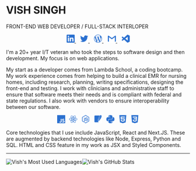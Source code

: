 # VISH SINGH
FRONT-END WEB DEVELOPER / FULL-STACK INTERLOPER

<p align='center'>
  <a href="https://www.linkedin.com/in/vish213/">
    <img title="LinkedIn" alt="LinkedIn" width="22px" src="https://github.com/vishalicious213/one-off-resources/blob/master/img/social/linkedin.svg">
  </a>&nbsp;&nbsp;

  <a href="https://twitter.com/vishalicious213">
    <img title="Twitter" alt="Twitter" width="22px" src="https://github.com/vishalicious213/one-off-resources/blob/master/img/social/twitter.svg">
  </a>&nbsp;&nbsp;

  <a href="https://neophyte.home.blog/">
    <img title="WordPress" alt="WordPress" width="22px" src="https://github.com/vishalicious213/one-off-resources/blob/master/img/social/wordpress.svg">
  </a>&nbsp;&nbsp;

  <a href="mailto:vishalicious213@gmail.com">
    <img title="Gmail" alt="Gmail" width="22px" src="https://github.com/vishalicious213/one-off-resources/blob/master/img/social/gmail.svg">
  </a>&nbsp;&nbsp;
  
  <a href="https://vish213-portfolio-v3.netlify.app/">
    <img title="Portfolio" alt="Portfolio" width="22px" src="https://github.com/vishalicious213/one-off-resources/blob/master/img/social/visualstudiocode.svg">
  </a>
</p>

I'm a 20+ year I/T veteran who took the steps to software design and then development. My focus is on web applications. 

My start as a developer comes from Lambda School, a coding bootcamp. My work experience comes from helping to build a clinical EMR for nursing homes, including research, planning, writing specifications, designing the front-end and testing. I work with clinicians and administrative staff to ensure that software meets their needs and is compliant with federal and state regulations. I also work with vendors to ensure interoperability between our software.

<p align='center'>
  <img style="fill: red;" title="JavaScript" alt="JavaScript" width="22px" src="https://github.com/vishalicious213/one-off-resources/blob/master/img/tech/javascript.svg">&nbsp;&nbsp;
  <img title="React" alt="React" width="22px" src="https://github.com/vishalicious213/one-off-resources/blob/master/img/tech/react.svg">&nbsp;&nbsp;
  <img title="Node" alt="Node" width="22px" src="https://github.com/vishalicious213/one-off-resources/blob/master/img/tech/node-dot-js.svg">&nbsp;&nbsp;
  <img title="SQL" alt="SQL" width="22px" src="https://github.com/vishalicious213/one-off-resources/blob/master/img/tech/sqlite.svg">&nbsp;&nbsp;
  <img title="Python" alt="Python" width="22px" src="https://github.com/vishalicious213/one-off-resources/blob/master/img/tech/python.svg">&nbsp;&nbsp;
  <img title="HTML5" alt="HTML5" width="22px" src="https://github.com/vishalicious213/one-off-resources/blob/master/img/tech/html5.svg">&nbsp;&nbsp;
  <img title="CSS3" alt="CSS3" width="22px" src="https://github.com/vishalicious213/one-off-resources/blob/master/img/tech/css3.svg">
</p>

Core technologies that I use include JavaScript, React and Next.JS. These are augmented by backend technologies like Node, Express, Python and SQL. HTML and CSS feature in my work as JSX and Styled Components.

---
<div style="display: flex;">
  <img align="center" src="https://github-readme-stats.vercel.app/api/top-langs/?username=vishalicious213&hide=java,html&title_color=2e7fec&text_color=dcdcdc&icon_color=2bbc8a&bg_color=14213d" alt="Vish's Most Used Languages" />

  <img align="center" src="https://github-readme-stats.vercel.app/api?username=vishalicious213&show_icons=true&line_height=27&count_private=true&title_color=fffff&text_color=dcdcdc&icon_color=1E90FF&bg_color=14213d" alt="Vish's GitHub Stats" />
</div>
<!--
**vishalicious213/vishalicious213** is a ✨ _special_ ✨ repository because its `README.md` (this file) appears on your GitHub profile.

### Hi there 👋 

Here are some ideas to get you started:

- 🔭 I’m currently working on ...
- 🌱 I’m currently learning ...
- 👯 I’m looking to collaborate on ...
- 🤔 I’m looking for help with ...
- 💬 Ask me about ...
- 📫 How to reach me: ...
- 😄 Pronouns: ...
- ⚡ Fun fact: ...
-->

